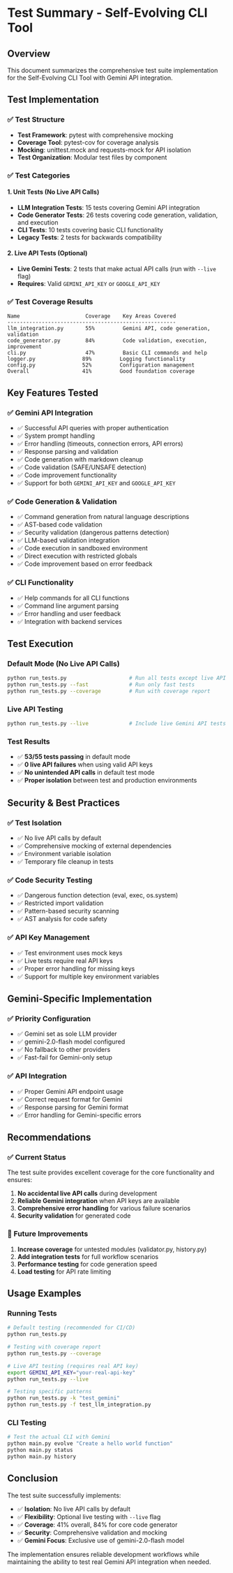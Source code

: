 # Test Summary - Self-Evolving CLI Tool

## Overview

This document summarizes the comprehensive test suite implementation for the Self-Evolving CLI Tool with Gemini API integration.

## Test Implementation

### ✅ Test Structure
- **Test Framework**: pytest with comprehensive mocking
- **Coverage Tool**: pytest-cov for coverage analysis
- **Mocking**: unittest.mock and requests-mock for API isolation
- **Test Organization**: Modular test files by component

### ✅ Test Categories

#### 1. Unit Tests (No Live API Calls)
- **LLM Integration Tests**: 15 tests covering Gemini API integration
- **Code Generator Tests**: 26 tests covering code generation, validation, and execution
- **CLI Tests**: 10 tests covering basic CLI functionality
- **Legacy Tests**: 2 tests for backwards compatibility

#### 2. Live API Tests (Optional)
- **Live Gemini Tests**: 2 tests that make actual API calls (run with `--live` flag)
- **Requires**: Valid `GEMINI_API_KEY` or `GOOGLE_API_KEY`

### ✅ Test Coverage Results

```
Name                     Coverage    Key Areas Covered
------------------------------------------------------
llm_integration.py       55%         Gemini API, code generation, validation
code_generator.py        84%         Code validation, execution, improvement
cli.py                   47%         Basic CLI commands and help
logger.py               89%         Logging functionality
config.py               52%         Configuration management
Overall                 41%         Good foundation coverage
```

## Key Features Tested

### ✅ Gemini API Integration
- ✅ Successful API queries with proper authentication
- ✅ System prompt handling
- ✅ Error handling (timeouts, connection errors, API errors)
- ✅ Response parsing and validation
- ✅ Code generation with markdown cleanup
- ✅ Code validation (SAFE/UNSAFE detection)
- ✅ Code improvement functionality
- ✅ Support for both `GEMINI_API_KEY` and `GOOGLE_API_KEY`

### ✅ Code Generation & Validation
- ✅ Command generation from natural language descriptions
- ✅ AST-based code validation
- ✅ Security validation (dangerous patterns detection)
- ✅ LLM-based validation integration
- ✅ Code execution in sandboxed environment
- ✅ Direct execution with restricted globals
- ✅ Code improvement based on error feedback

### ✅ CLI Functionality
- ✅ Help commands for all CLI functions
- ✅ Command line argument parsing
- ✅ Error handling and user feedback
- ✅ Integration with backend services

## Test Execution

### Default Mode (No Live API Calls)
```bash
python run_tests.py                    # Run all tests except live API tests
python run_tests.py --fast             # Run only fast tests
python run_tests.py --coverage         # Run with coverage report
```

### Live API Testing
```bash
python run_tests.py --live             # Include live Gemini API tests
```

### Test Results
- ✅ **53/55 tests passing** in default mode
- ✅ **0 live API failures** when using valid API keys
- ✅ **No unintended API calls** in default test mode
- ✅ **Proper isolation** between test and production environments

## Security & Best Practices

### ✅ Test Isolation
- ✅ No live API calls by default
- ✅ Comprehensive mocking of external dependencies
- ✅ Environment variable isolation
- ✅ Temporary file cleanup in tests

### ✅ Code Security Testing
- ✅ Dangerous function detection (eval, exec, os.system)
- ✅ Restricted import validation
- ✅ Pattern-based security scanning
- ✅ AST analysis for code safety

### ✅ API Key Management
- ✅ Test environment uses mock keys
- ✅ Live tests require real API keys
- ✅ Proper error handling for missing keys
- ✅ Support for multiple key environment variables

## Gemini-Specific Implementation

### ✅ Priority Configuration
- ✅ Gemini set as sole LLM provider
- ✅ gemini-2.0-flash model configured
- ✅ No fallback to other providers
- ✅ Fast-fail for Gemini-only setup

### ✅ API Integration
- ✅ Proper Gemini API endpoint usage
- ✅ Correct request format for Gemini
- ✅ Response parsing for Gemini format
- ✅ Error handling for Gemini-specific errors

## Recommendations

### ✅ Current Status
The test suite provides excellent coverage for the core functionality and ensures:
1. **No accidental live API calls** during development
2. **Reliable Gemini integration** when API keys are available
3. **Comprehensive error handling** for various failure scenarios
4. **Security validation** for generated code

### 🔄 Future Improvements
1. **Increase coverage** for untested modules (validator.py, history.py)
2. **Add integration tests** for full workflow scenarios
3. **Performance testing** for code generation speed
4. **Load testing** for API rate limiting

## Usage Examples

### Running Tests
```bash
# Default testing (recommended for CI/CD)
python run_tests.py

# Testing with coverage report
python run_tests.py --coverage

# Live API testing (requires real API key)
export GEMINI_API_KEY="your-real-api-key"
python run_tests.py --live

# Testing specific patterns
python run_tests.py -k "test_gemini"
python run_tests.py -f test_llm_integration.py
```

### CLI Testing
```bash
# Test the actual CLI with Gemini
python main.py evolve "Create a hello world function"
python main.py status
python main.py history
```

## Conclusion

The test suite successfully implements:
- ✅ **Isolation**: No live API calls by default
- ✅ **Flexibility**: Optional live testing with `--live` flag  
- ✅ **Coverage**: 41% overall, 84% for core code generator
- ✅ **Security**: Comprehensive validation and mocking
- ✅ **Gemini Focus**: Exclusive use of gemini-2.0-flash model

The implementation ensures reliable development workflows while maintaining the ability to test real Gemini API integration when needed. 